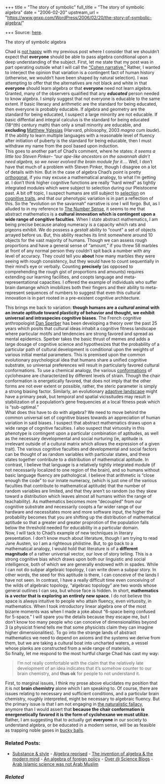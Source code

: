 +++
title = "The story of symbolic"
full_title = "The story of symbolic algebra"
date = "2006-02-20"
upstream_url = "https://www.gnxp.com/WordPress/2006/02/20/the-story-of-symbolic-algebra/"

+++
Source: [here](https://www.gnxp.com/WordPress/2006/02/20/the-story-of-symbolic-algebra/).

The story of symbolic algebra

Chad is [not happy](http://scienceblogs.com/principles/2006/02/algebra_and_storytelling.php) with my previous post where I consider that we shouldn’t expect that **everyone** should be able to pass algebra conditional upon a deep understanding of the subject. First, let me state that my post was in part operating outside what I will call the [“Cohen narrative.”](http://www.hodgeslab.org/2006/02/i_cant_even_do_percentages.html) Rather, I wanted to interject the opinion that variation is a contingent fact of human history (otherwise, we wouldn’t have been shaped by natural selection). I was attempting to offer that the alternatives are not black and white in that **everyone** should learn algebra or that **everyone** need not learn algebra. Granted, many of the observers qualified that any ***educated*** person needed to know algebra. I simply suggest that not everyone is educable to the same extent. If basic literacy and arithmetic are the standard for being educated, then everyone is probably educable. If algebra and geometry are the standard for being educated, I suspect a large minority are not educable. If basic diffential and integral calculus is the standard for being educated (18^(th) century math) than only a small minority are educable, and **excluding** [Matthew Yglesias](http://yglesias.typepad.com/matthew/2005/01/nature_or_nurtu.html) (Harvard, philosophy, 2003 *magna cum laude*). If the ability to learn multiple languages with a reasonable level of fluency after initiation of puberty is the standard for being educable, then I must withdraw my name from the pool based upon induction.  
This goes to another part of Chad’s comment, where he states: *it seems a little too Steven Pinker– “our ape-like ancestors on the savannah didn’t need algebra, so we never evolved the brain module for it….* Well, I don’t have that much of a problem with Steven Pinker, though I disagree on a lot of details with him. But in the case of algebra Chad’s point is pretty [orthogonal](https://en.wikipedia.org/wiki/Orthogonal), if you may excuse a mathematical analogy, to what I’m getting at. I don’t think higher cognitive functions are really “hard wired” as tightly integrated modules which were subject to selection during our Pleistocene past. A bit off topic, I suspect humans are still subject to [selection](http://www.pnas.org/cgi/content/abstract/0509691102v1) on [cognitive traits](http://www.seedmagazine.com/news/2005/12/jews_on_jews_jews_are_great.php), and that our phenotypic variation is in part a reflection of this. So the “evolution on the savannah” narrative is one I will forgo. But, as I alluded to in my reference to [The Number Sense](https://www.amazon.com/exec/obidos/ASIN/0195132408/geneexpressio-20/), it seems to me that abstract mathematics is a **cultural innovation which is contingent upon a wide range of congitive faculties**. When I state abstract mathematics, I am being precise because analog numeracy is a capacity which rats and pigeons exhibit. We do possess a *gestalt* ability to “count” a set of objects arrayed before us. But, this ability reaches its limit somewhere around 10 objects for the vast majority of humans. Though we can assess rough proportions and have a general sense of “amount,” if you threw 58 marbles at front of any normal person they couldn’t spit back a number with any level of accuracy. They could tell you **about** how many marbles they were seeing with rough consistency, but they would have to count sequentially in their mind’s eye or verbally. Counting **precisely** (as opposed to comprehending the rough gist of proportions and amounts) requires extending our learning facilities, and coopts language and meta-representational capacities. I offered the example of individuals who suffer brain damange which imobilizes both their fingers and their ability to meta-represent sequences of numbers to suggest that even this cultural innovation is in part rooted in a pre-existent cognitive architecture.

  
This brings me back to variation: **though humans are a *cultural* animal with an innate aptitude toward plasticity of behavior and thought, we exhibit universal and intraspecies cognitive biases**. The French cognitive anthropologist [Dan Sperber](https://www.gnxp.com/blog/2005/12/10-questions-for-dan-sperber.php) has been developing a theory over the past 25 years which posits that cultural ideas inhabit a cognitive fitness landscape where particular motifs and tendencies are strong favored and spread as mental epidemics. Sperber takes the basic thrust of memes and adds a large dosage of cognitive science and hypothesizes that the probability of a particular path of cultural development is conditional upon the weights of various initial mental parameters. This is premised upon the common evolutionary psychological idea that humans share a unified cognitive substrate, so universal preferences will result in particularly favored cultural conformations. To use a chemical analogy, the various [conformations](http://www.cem.msu.edu/~reusch/VirtualText/sterism2.htm) of cyclohexane are characterized by different levels of strain. Though the chair conformation is energetically favored, that does not imply that the other forms are not ever extent or possible, rather, the steric parameter is simply a strong biasing factor. Similarly, an evolutionary [adaptive landscape](http://bioweb.wku.edu/courses/Biol430/430lects13.htm) might have a primary peak, but temporal and spatial vicissitudes may result in stabilization of a population’s gene frequencies at a local fitness peak which is “sub-optimal.”  
What does this have to do with algebra? We need to move behind the common universal set of cognitive biases towards an appreciation of human variation in said biases. I suspect that abstract mathematics draws upon a wide range of cognitive faculties. I also suspect that virtuosity in this phenotype is contingent upon a particular combination of aptitudes, as well as the necessary developmental and social nurturing (ie, aptitude is irrelevant outside of a cultural matrix which allows the expression of a given trait). The various cognitive faculties and developmental and social factors can be thought of as random variables with particular states, and these states together contribute to a distribution of mathematical aptitude. In contrast, I believe that language is a relatively tightly integrated module (if not necessarily localized to one region of the brain), and so humans without basic language fluency are pathological. I believe that arithmetic is “close enough the code” to our innate numeracy, (which is just one of the various faculties that contribute to mathematical aptitude) that the number of random variables are limited, and that they aren’t so random (so they skew toward a distribution which leaves almost all humans within the range of teachability). As mathematics becomes more “decoupled” from our cognitive substrate and necessarily coopts a far wider range of our hardware and necessitates more and more software input, the higher the probability becomes that you are shifting up the distribution of mathematical aptitude so that a greater and greater proprotion of the population falls below the threshold needed for educability in a particular domain.  
Now, I will tack to Chad’s example of new techniques in literary presentation. I don’t know much about literature, though I am trying to read Jane Austen, so I am a righteous philistine. But, to go back to a mathematical analogy, I would hold that literature is of a **different magnitude** of a rather universal vector, our love of story telling. This is a strong cognitive bias which draws upon both our linguistic and social intelligence, both of which we are generally endowed with in spades. While I can not do subpar algebraic topology, I can write down a subpar story. In other words, the seed for this aptitude is there, I can conceive of the lands I have not seen. In contrast, I have a really difficult time even conceiving of the wilds of algebraic topology, “algebraic topology” are two words whose general outlines I can sea, but whose face is hidden. In short, **mathematics is a vector that is exploring an entirely new space**. I do not believe this space is always intuitive to people who attain fluency, even virtuosity, in mathematics. When I took introductory linear algebra one of the most bizarre moments was when I made a joke about “6-space being confused for 5-space.” I will spare you the details because they escape me, but I don’t know too many people who can conceive of dimensionalities beyond 3 (a physicist friend tells me that some physicists claim they can imagine higher dimensionalities). To go into the strange lands of abstract mathematics we need to depend on axioms and the systems we derive from them, but we are taking a cultural boat into uncharted waters, a vessel whose planks are constructed from a wide range of materials.  
So finally, let me respond to the most hurtful charge Chad has cast my way:

> I’m not really comfortable with the claim that the relatively late development of an idea indicates that it’s somehow counter to our brain chemistry, and **thus ok** for people to not understand it.

First, to marginal issues, I think my prose above elucidates my position that it is not **brain chemistry** alone which I am speaking to. Of course, there are issues relating to necessary and sufficient conditions, and a particular brain chemistry, roughly interpreted, might be necessary to algebraic fluency. But the primary issue is that I am not engaging in [the naturalistic fallacy](https://en.wikipedia.org/wiki/Naturalistic_fallacy), anymore than I would assert that **because the chair conformation is energenetically favored it is the form of cyclohexane we must utilize**. Rather, I am suggesting that to actually get **everyone** in our society to understand algebra, or be educated in a modern sense, will be as feasible as trapping noble gases in [bucky balls](https://en.wikipedia.org/wiki/Bucky_ball).

### Related Posts:

- [Substance &
  style](https://www.gnxp.com/WordPress/2006/02/17/substance-style/) - [Algebra
  reprised](https://www.gnxp.com/WordPress/2006/02/18/algebra-reprised/) - [The invention of algebra & the modern
  mind](https://www.gnxp.com/WordPress/2006/02/19/the-invention-of-algebra-the-modern-mind/) - [An algebra of foreign
  policy](https://www.gnxp.com/WordPress/2005/02/25/an-algebra-of-foreign-policy/) - [Over @ Science
  Blogs](https://www.gnxp.com/WordPress/2006/02/22/over-science-blogs/) - [Arab Islamic science was not Arab
  Muslim](https://www.gnxp.com/WordPress/2017/08/24/arab-islamic-science-was-not-arab-islamic/)

### *Related*

[](https://www.addtoany.com/add_to/facebook?linkurl=https%3A%2F%2Fwww.gnxp.com%2FWordPress%2F2006%2F02%2F20%2Fthe-story-of-symbolic-algebra%2F&linkname=The%20story%20of%20symbolic%20algebra "Facebook")[](https://www.addtoany.com/add_to/twitter?linkurl=https%3A%2F%2Fwww.gnxp.com%2FWordPress%2F2006%2F02%2F20%2Fthe-story-of-symbolic-algebra%2F&linkname=The%20story%20of%20symbolic%20algebra "Twitter")[](https://www.addtoany.com/add_to/email?linkurl=https%3A%2F%2Fwww.gnxp.com%2FWordPress%2F2006%2F02%2F20%2Fthe-story-of-symbolic-algebra%2F&linkname=The%20story%20of%20symbolic%20algebra "Email")[](https://www.addtoany.com/share)
